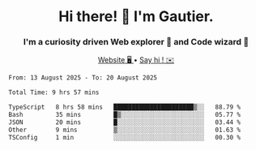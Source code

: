 <h1 align="center">Hi there! 👋 I'm Gautier.</h1>
<h3 align="center">I'm a curiosity driven Web explorer 🚀 and Code wizard 🧙</h3>

<p align="center">
  <a href="https://xisabla.github.io/">Website 🖥️ </a> •
  <a href="mailto:xisabla.dev@gmail.com">Say hi ! ✉️</a>
</p>

<!--START_SECTION:waka-->

```txt
From: 13 August 2025 - To: 20 August 2025

Total Time: 9 hrs 57 mins

TypeScript   8 hrs 58 mins   ██████████████████████▒░░   88.79 %
Bash         35 mins         █▒░░░░░░░░░░░░░░░░░░░░░░░   05.77 %
JSON         20 mins         █░░░░░░░░░░░░░░░░░░░░░░░░   03.44 %
Other        9 mins          ▒░░░░░░░░░░░░░░░░░░░░░░░░   01.63 %
TSConfig     1 min           ░░░░░░░░░░░░░░░░░░░░░░░░░   00.30 %
```

<!--END_SECTION:waka-->
